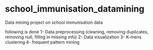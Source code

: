 # school_immunisation_datamining
Data mining project on school immunisation data

following is done 
1- Data preprocessing  (cleaning, removing duplicates, removing null, filling in missing info)
2- Data visualization
3- K-mens clustering 
4- frequent pattern mining
